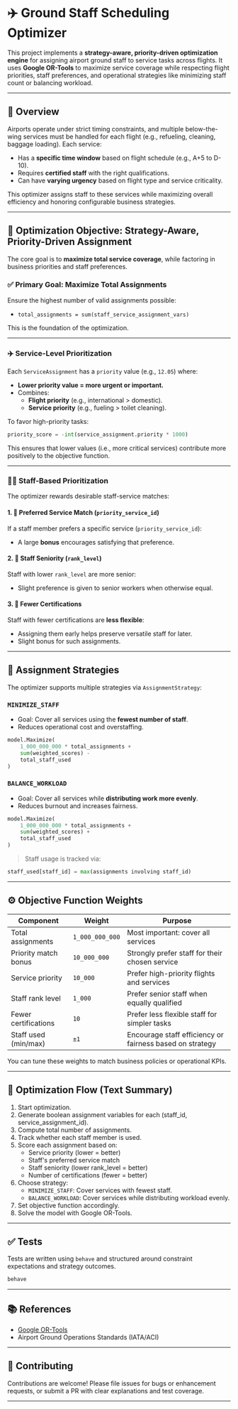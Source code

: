 # ✈️ Ground Staff Scheduling Optimizer

This project implements a **strategy-aware, priority-driven optimization engine** for assigning airport ground staff to service tasks across flights. It uses **Google OR-Tools** to maximize service coverage while respecting flight priorities, staff preferences, and operational strategies like minimizing staff count or balancing workload.

---

## 🚀 Overview

Airports operate under strict timing constraints, and multiple below-the-wing services must be handled for each flight (e.g., refueling, cleaning, baggage loading). Each service:

- Has a **specific time window** based on flight schedule (e.g., A+5 to D-10).
- Requires **certified staff** with the right qualifications.
- Can have **varying urgency** based on flight type and service criticality.

This optimizer assigns staff to these services while maximizing overall efficiency and honoring configurable business strategies.

---

## 🎯 Optimization Objective: Strategy-Aware, Priority-Driven Assignment

The core goal is to **maximize total service coverage**, while factoring in business priorities and staff preferences.

### ✅ Primary Goal: Maximize Total Assignments

Ensure the highest number of valid assignments possible:

- `total_assignments = sum(staff_service_assignment_vars)`

This is the foundation of the optimization.

---

### ✈️ Service-Level Prioritization

Each `ServiceAssignment` has a `priority` value (e.g., `12.05`) where:

- **Lower priority value = more urgent or important.**
- Combines:
  - **Flight priority** (e.g., international > domestic).
  - **Service priority** (e.g., fueling > toilet cleaning).

To favor high-priority tasks:

```python
priority_score = -int(service_assignment.priority * 1000)
```

This ensures that lower values (i.e., more critical services) contribute more positively to the objective function.

---

### 👩‍🔧 Staff-Based Prioritization

The optimizer rewards desirable staff-service matches:

#### 1. 🎯 Preferred Service Match (`priority_service_id`)
If a staff member prefers a specific service (`priority_service_id`):

- A large **bonus** encourages satisfying that preference.

#### 2. 🧭 Staff Seniority (`rank_level`)
Staff with lower `rank_level` are more senior:

- Slight preference is given to senior workers when otherwise equal.

#### 3. 🧰 Fewer Certifications
Staff with fewer certifications are **less flexible**:

- Assigning them early helps preserve versatile staff for later.
- Slight bonus for such assignments.

---

## 🧠 Assignment Strategies

The optimizer supports multiple strategies via `AssignmentStrategy`:

### `MINIMIZE_STAFF`
- Goal: Cover all services using the **fewest number of staff**.
- Reduces operational cost and overstaffing.

```python
model.Maximize(
    1_000_000_000 * total_assignments +
    sum(weighted_scores) -
    total_staff_used
)
```

### `BALANCE_WORKLOAD`
- Goal: Cover all services while **distributing work more evenly**.
- Reduces burnout and increases fairness.

```python
model.Maximize(
    1_000_000_000 * total_assignments +
    sum(weighted_scores) +
    total_staff_used
)
```

> Staff usage is tracked via:
```python
staff_used[staff_id] = max(assignments involving staff_id)
```

---

## ⚙️ Objective Function Weights

| Component                   | Weight        | Purpose                                                |
|----------------------------|---------------|--------------------------------------------------------|
| Total assignments          | `1_000_000_000`| Most important: cover all services                     |
| Priority match bonus       | `10_000_000`   | Strongly prefer staff for their chosen service         |
| Service priority           | `10_000`       | Prefer high-priority flights and services              |
| Staff rank level           | `1_000`        | Prefer senior staff when equally qualified             |
| Fewer certifications       | `10`           | Prefer less flexible staff for simpler tasks           |
| Staff used (min/max)       | `±1`           | Encourage staff efficiency or fairness based on strategy|

You can tune these weights to match business policies or operational KPIs.

---

## 🧩 Optimization Flow (Text Summary)

1. Start optimization.
2. Generate boolean assignment variables for each (staff_id, service_assignment_id).
3. Compute total number of assignments.
4. Track whether each staff member is used.
5. Score each assignment based on:
   - Service priority (lower = better)
   - Staff's preferred service match
   - Staff seniority (lower rank_level = better)
   - Number of certifications (fewer = better)
6. Choose strategy:
   - `MINIMIZE_STAFF`: Cover services with fewest staff.
   - `BALANCE_WORKLOAD`: Cover services while distributing workload evenly.
7. Set objective function accordingly.
8. Solve the model with Google OR-Tools.

---

## ✅ Tests

Tests are written using `behave` and structured around constraint expectations and strategy outcomes.

```bash
behave
```

---

## 📚 References

- [Google OR-Tools](https://developers.google.com/optimization)
- Airport Ground Operations Standards (IATA/ACI)

---

## 🧠 Contributing

Contributions are welcome! Please file issues for bugs or enhancement requests, or submit a PR with clear explanations and test coverage.

---
